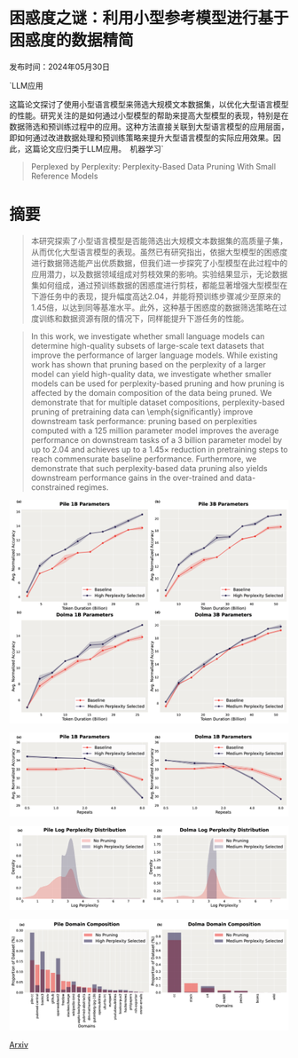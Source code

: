 # 困惑度之谜：利用小型参考模型进行基于困惑度的数据精简

发布时间：2024年05月30日

`LLM应用

这篇论文探讨了使用小型语言模型来筛选大规模文本数据集，以优化大型语言模型的性能。研究关注的是如何通过小型模型的帮助来提高大型模型的表现，特别是在数据筛选和预训练过程中的应用。这种方法直接关联到大型语言模型的应用层面，即如何通过改进数据处理和预训练策略来提升大型语言模型的实际应用效果。因此，这篇论文应归类于LLM应用。` `机器学习`

> Perplexed by Perplexity: Perplexity-Based Data Pruning With Small Reference Models

# 摘要

> 本研究探索了小型语言模型是否能筛选出大规模文本数据集的高质量子集，从而优化大型语言模型的表现。虽然已有研究指出，依据大型模型的困惑度进行数据筛选能产出优质数据，但我们进一步探究了小型模型在此过程中的应用潜力，以及数据领域组成对剪枝效果的影响。实验结果显示，无论数据集如何组成，通过预训练数据的困惑度进行剪枝，都能显著增强大型模型在下游任务中的表现，提升幅度高达2.04，并能将预训练步骤减少至原来的1.45倍，以达到同等基准水平。此外，这种基于困惑度的数据筛选策略在过度训练和数据资源有限的情况下，同样能提升下游任务的性能。

> In this work, we investigate whether small language models can determine high-quality subsets of large-scale text datasets that improve the performance of larger language models. While existing work has shown that pruning based on the perplexity of a larger model can yield high-quality data, we investigate whether smaller models can be used for perplexity-based pruning and how pruning is affected by the domain composition of the data being pruned. We demonstrate that for multiple dataset compositions, perplexity-based pruning of pretraining data can \emph{significantly} improve downstream task performance: pruning based on perplexities computed with a 125 million parameter model improves the average performance on downstream tasks of a 3 billion parameter model by up to 2.04 and achieves up to a $1.45\times$ reduction in pretraining steps to reach commensurate baseline performance. Furthermore, we demonstrate that such perplexity-based data pruning also yields downstream performance gains in the over-trained and data-constrained regimes.

![困惑度之谜：利用小型参考模型进行基于困惑度的数据精简](../../../paper_images/2405.20541/x1.png)

![困惑度之谜：利用小型参考模型进行基于困惑度的数据精简](../../../paper_images/2405.20541/x2.png)

![困惑度之谜：利用小型参考模型进行基于困惑度的数据精简](../../../paper_images/2405.20541/x3.png)

![困惑度之谜：利用小型参考模型进行基于困惑度的数据精简](../../../paper_images/2405.20541/x4.png)

[Arxiv](https://arxiv.org/abs/2405.20541)